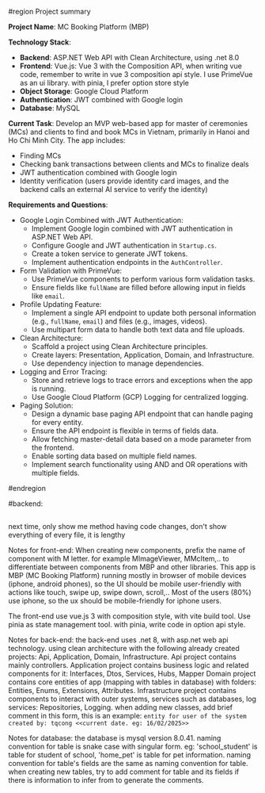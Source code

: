 #region Project summary

**Project Name**: MC Booking Platform (MBP)

**Technology Stack**:

-   **Backend**: ASP.NET Web API with Clean Architecture, using .net 8.0
-   **Frontend**: Vue.js: Vue 3 with the Composition API, when writing vue code, remember to write in vue 3 composition api style. I use PrimeVue as an ui library. with pinia, I prefer option store style
-   **Object Storage**: Google Cloud Platform
-   **Authentication**: JWT combined with Google login
-   **Database**: MySQL

**Current Task**: Develop an MVP web-based app for master of ceremonies (MCs) and clients to find and book MCs in Vietnam, primarily in Hanoi and Ho Chi Minh City. The app includes:

-   Finding MCs
-   Checking bank transactions between clients and MCs to finalize deals
-   JWT authentication combined with Google login
-   Identity verification (users provide identity card images, and the backend calls an external AI service to verify the identity)

**Requirements and Questions**:

-   Google Login Combined with JWT Authentication:
    -   Implement Google login combined with JWT authentication in ASP.NET Web API.
    -   Configure Google and JWT authentication in `Startup.cs`.
    -   Create a token service to generate JWT tokens.
    -   Implement authentication endpoints in the `AuthController`.
-   Form Validation with PrimeVue:
    -   Use PrimeVue components to perform various form validation tasks.
    -   Ensure fields like `fullName` are filled before allowing input in fields like `email`.
-   Profile Updating Feature:
    -   Implement a single API endpoint to update both personal information (e.g., `fullName`, `email`) and files (e.g., images, videos).
    -   Use multipart form data to handle both text data and file uploads.
-   Clean Architecture:
    -   Scaffold a project using Clean Architecture principles.
    -   Create layers: Presentation, Application, Domain, and Infrastructure.
    -   Use dependency injection to manage dependencies.
-   Logging and Error Tracing:
    -   Store and retrieve logs to trace errors and exceptions when the app is running.
    -   Use Google Cloud Platform (GCP) Logging for centralized logging.
-   Paging Solution:
    -   Design a dynamic base paging API endpoint that can handle paging for every entity.
    -   Ensure the API endpoint is flexible in terms of fields data.
    -   Allow fetching master-detail data based on a mode parameter from the frontend.
    -   Enable sorting data based on multiple field names.
    -   Implement search functionality using AND and OR operations with multiple fields.

#endregion

#backend:

##

next time, only show me method having code changes, don't show everything of every file, it is lengthy

Notes for front-end:
When creating new components, prefix the name of component with M letter. for example MImageViewer, MMcItem,.. to differentiate between components from MBP and other libraries.
This app is MBP (MC Booking Platform) running mostly in browser of mobile devices (iphone, android phones), so the UI should be mobile user-friendly with actions like touch, swipe up, swipe down, scroll,..
Most of the users (80%) use iphone, so the ux should be mobile-friendly for iphone users.

The front-end use vue.js 3 with composition style, with vite build tool.
Use pinia as state management tool. with pinia, write code in option api style.

Notes for back-end:
the back-end uses .net 8, with asp.net web api technology.
using clean architecture with the following already created projects: Api, Application, Domain, Infrastructure.
Api project contains mainly controllers.
Application project contains business logic and related components for it: Interfaces, Dtos, Services, Hubs, Mapper
Domain project contains core entities of app (mapping with tables in database) with folders: Entities, Enums, Extensions, Attributes.
Infrastructure project contains components to interact with outer systems, services such as databases, log services: Repositories, Logging.
when adding new classes, add brief comment in this form, this is an example:
`entity for user of the system
created by: tqcong <<current date. eg: 16/02/2025>>
`

Notes for database:
the database is mysql version 8.0.41.
naming convention for table is snake case with singular form. eg: 'school_student' is table for student of school, 'home_pet' is table for pet information.
naming convention for table's fields are the same as naming convention for table.
when creating new tables, try to add comment for table and its fields if there is information to infer from to generate the comments.
